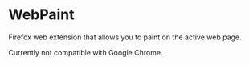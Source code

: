 # WebPaint
Firefox web extension that allows you to paint on the active web page.

Currently not compatible with Google Chrome.
